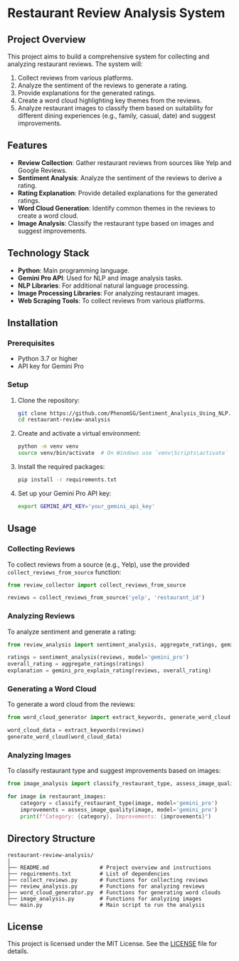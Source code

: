 # Restaurant Review Analysis System

## Project Overview

This project aims to build a comprehensive system for collecting and analyzing restaurant reviews. The system will:
1. Collect reviews from various platforms.
2. Analyze the sentiment of the reviews to generate a rating.
3. Provide explanations for the generated ratings.
4. Create a word cloud highlighting key themes from the reviews.
5. Analyze restaurant images to classify them based on suitability for different dining experiences (e.g., family, casual, date) and suggest improvements.

## Features

- **Review Collection**: Gather restaurant reviews from sources like Yelp and Google Reviews.
- **Sentiment Analysis**: Analyze the sentiment of the reviews to derive a rating.
- **Rating Explanation**: Provide detailed explanations for the generated ratings.
- **Word Cloud Generation**: Identify common themes in the reviews to create a word cloud.
- **Image Analysis**: Classify the restaurant type based on images and suggest improvements.

## Technology Stack

- **Python**: Main programming language.
- **Gemini Pro API**: Used for NLP and image analysis tasks.
- **NLP Libraries**: For additional natural language processing.
- **Image Processing Libraries**: For analyzing restaurant images.
- **Web Scraping Tools**: To collect reviews from various platforms.

## Installation

### Prerequisites

- Python 3.7 or higher
- API key for Gemini Pro

### Setup

1. Clone the repository:
    ```bash
    git clone https://github.com/PhenomSG/Sentiment_Analysis_Using_NLP.git
    cd restaurant-review-analysis
    ```

2. Create and activate a virtual environment:
    ```bash
    python -m venv venv
    source venv/bin/activate  # On Windows use `venv\Scripts\activate`
    ```

3. Install the required packages:
    ```bash
    pip install -r requirements.txt
    ```

4. Set up your Gemini Pro API key:
    ```bash
    export GEMINI_API_KEY='your_gemini_api_key'
    ```

## Usage

### Collecting Reviews

To collect reviews from a source (e.g., Yelp), use the provided `collect_reviews_from_source` function:

```python
from review_collector import collect_reviews_from_source

reviews = collect_reviews_from_source('yelp', 'restaurant_id')
```

### Analyzing Reviews

To analyze sentiment and generate a rating:

```python
from review_analysis import sentiment_analysis, aggregate_ratings, gemini_pro_explain_rating

ratings = sentiment_analysis(reviews, model='gemini_pro')
overall_rating = aggregate_ratings(ratings)
explanation = gemini_pro_explain_rating(reviews, overall_rating)
```

### Generating a Word Cloud

To generate a word cloud from the reviews:

```python
from word_cloud_generator import extract_keywords, generate_word_cloud

word_cloud_data = extract_keywords(reviews)
generate_word_cloud(word_cloud_data)
```

### Analyzing Images

To classify restaurant type and suggest improvements based on images:

```python
from image_analysis import classify_restaurant_type, assess_image_quality

for image in restaurant_images:
    category = classify_restaurant_type(image, model='gemini_pro')
    improvements = assess_image_quality(image, model='gemini_pro')
    print(f"Category: {category}, Improvements: {improvements}")
```

## Directory Structure

```
restaurant-review-analysis/
│
├── README.md                # Project overview and instructions
├── requirements.txt         # List of dependencies
├── collect_reviews.py       # Functions for collecting reviews
├── review_analysis.py       # Functions for analyzing reviews
├── word_cloud_generator.py  # Functions for generating word clouds
├── image_analysis.py        # Functions for analyzing images
└── main.py                  # Main script to run the analysis
```

## License

This project is licensed under the MIT License. See the [LICENSE](LICENSE) file for details.
